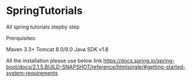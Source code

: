 # SpringTutorials
All spring tutorials stepby step

Prerquisites:

Maven 3.3+
Tomcat 8.0/9.0
Java SDK v1.8

All the installation please use below link
https://docs.spring.io/spring-boot/docs/2.1.5.BUILD-SNAPSHOT/reference/htmlsingle/#getting-started-system-requirements
